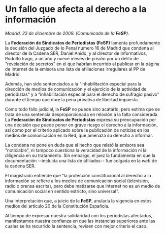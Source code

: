 # Un fallo que afecta al derecho a la información

*Madrid, 23 de diciembre de 2009. (Comunicado de la **FeSP**).*

La **Federación de Sindicatos de Periodistas (FeSP)** lamenta profundamente la decisión del Juzgado de lo Penal número 16 de Madrid que condena al director de la Cadena SER, Daniel Anido, y al director de Informativos, Rodolfo Irago, a un año y nueve meses de prisión por un delito de "revelación de secretos" en el que habrían incurrido al publicar en la página de Internet de la emisora una lista de afiliaciones irregulares al PP de Madrid.

Además, han sido sentenciados a la "inhabilitación especial para la dirección de medios de comunicación y el ejercicio de la actividad de periodistas" y a "inhabilitación especial para el derecho de sufragio pasivo" durante el tiempo que dure la pena privativa de libertad impuesta.

Como todo fallo judicial, la **FeSP** no puede sino acatarlo, pero estima que se trata de una sentencia desproporcionada en relación a la falta considerada. La **Federación de Sindicatos de Periodistas** expresa su preocupación por una decisión que puede poner en grave riesgo el derecho a la información, así como por el criterio aplicado sobre la publicación de noticias en los medios de comunicación en la Red, que amenaza su derecho a informar.

La condena no pone en duda que el hecho que relató la emisora sea "noticiable", ni tampoco cuestiona la veracidad de la información ni la diligencia en su tratamiento. Sin embargo, el juez la fundamenta en que la documentación --incluida una lista de afiliados-- fue colgada en la *web* de la cadena SER.

El magistrado entiende que "la protección constitucional al derecho a la información se refiere a los medios de comunicación social (televisión, radio o prensa escrita), pero debe matizarse que Internet no es un medio de comunicación social en sentido estricto, sino universal".

Una interpretación que, a juicio de la **FeSP**, anularía la vigencia en estos medios del artículo 20 de la Constitución Española.

Al tiempo de expresar nuestra solidaridad con los periodistas afectados, manifestamos nuestra confianza en que las instancias superiores ante las cuales se ha recurrido la sentencia, revisen con mejor criterio el caso.
